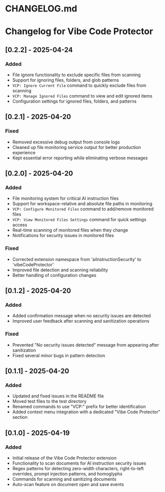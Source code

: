 # CHANGELOG.md

# Changelog for Vibe Code Protector

## [0.2.2] - 2025-04-24
### Added
- File ignore functionality to exclude specific files from scanning
- Support for ignoring files, folders, and glob patterns 
- `VCP: Ignore Current File` command to quickly exclude files from scanning
- `VCP: Manage Ignored Files` command to view and edit ignored items
- Configuration settings for ignored files, folders, and patterns

## [0.2.1] - 2025-04-20
### Fixed
- Removed excessive debug output from console logs
- Cleaned up file monitoring service output for better production experience
- Kept essential error reporting while eliminating verbose messages

## [0.2.0] - 2025-04-20
### Added
- File monitoring system for critical AI instruction files
- Support for workspace-relative and absolute file paths in monitoring
- `VCP: Configure Monitored Files` command to add/remove monitored files
- `VCP: View Monitored Files Settings` command for quick settings access
- Real-time scanning of monitored files when they change
- Notifications for security issues in monitored files

### Fixed
- Corrected extension namespace from 'aiInstructionSecurity' to 'vibeCodeProtector'
- Improved file detection and scanning reliability
- Better handling of configuration changes

## [0.1.2] - 2025-04-20
### Added
- Added confirmation message when no security issues are detected
- Improved user feedback after scanning and sanitization operations

### Fixed
- Prevented "No security issues detected" message from appearing after sanitization
- Fixed several minor bugs in pattern detection

## [0.1.1] - 2025-04-20
### Added
- Updated and fixed issues in the README file
- Moved test files to the test directory
- Renamed commands to use "VCP:" prefix for better identification
- Added context menu integration with a dedicated "Vibe Code Protector" section

## [0.1.0] - 2025-04-19
### Added
- Initial release of the Vibe Code Protector extension
- Functionality to scan documents for AI instruction security issues
- Regex patterns for detecting zero-width characters, right-to-left overrides, prompt injection patterns, and homoglyphs
- Commands for scanning and sanitizing documents
- Auto-scan feature on document open and save events